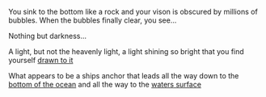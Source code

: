 You sink to the bottom like a rock and your vison is obscured by millions of
bubbles. When the bubbles finally clear, you see...

Nothing but darkness...

A light, but not the heavenly light, a light shining so bright that you find yourself [drawn to it](../heavenly_light/heavenly_light.md) 

What appears to be a ships anchor that leads all the way down to the [bottom of the ocean](../death/death_by_bubbles.md) and all the way to the [waters surface](../ships-ahoy/ships-ahoy.md)


